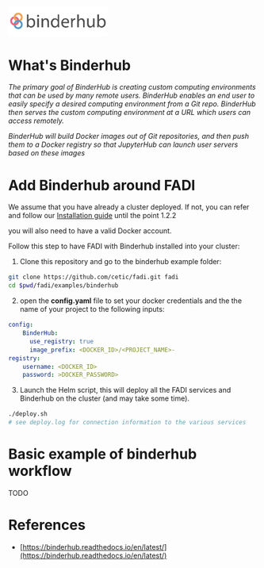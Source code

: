 <a href="https://binderhub.readthedocs.io/en/latest/" alt="BinderHub"><img src="images/binderhub.png" width="200px"/></a>
# What's Binderhub

*The primary goal of BinderHub is creating custom computing environments that can be used by many remote users. BinderHub enables an end user to easily specify a desired computing environment from a Git repo. BinderHub then serves the custom computing environment at a URL which users can access remotely.*

*BinderHub will build Docker images out of Git repositories, and then push them to a Docker registry so that JupyterHub can launch user servers based on these images*

# Add Binderhub around FADI

We assume that you have already a cluster deployed. If not, you can refer and follow our [Installation guide]() until the point 1.2.2

you will also need to have a valid Docker account.


Follow this step to have FADI with Binderhub installed into your cluster:
1. Clone this repository and go to the binderhub example folder:
```bash
git clone https://github.com/cetic/fadi.git fadi
cd $pwd/fadi/examples/binderhub
```

2. open the **config.yaml** file to set your docker credentials and the the name of your project to the following inputs:
```yaml
config:
    BinderHub:
      use_registry: true
      image_prefix: <DOCKER_ID>/<PROJECT_NAME>-
registry:
    username: <DOCKER_ID>
    password: >DOCKER_PASSWORD>
```

3. Launch the Helm script, this will deploy all the FADI services and Binderhub on the cluster (and may take some time).
```bash
./deploy.sh
# see deploy.log for connection information to the various services
```

# Basic example of binderhub workflow

TODO

# References
 - [https://binderhub.readthedocs.io/en/latest/](https://binderhub.readthedocs.io/en/latest/)
